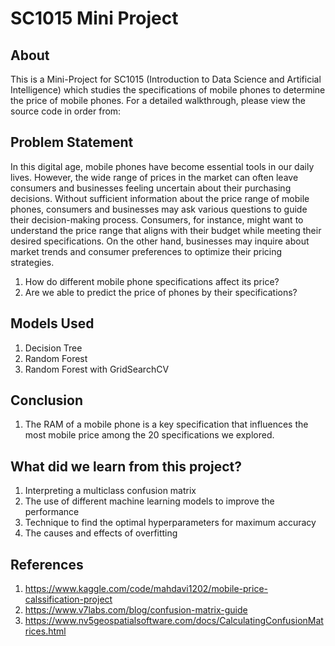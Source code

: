 # SC1015 Mini Project
## About
This is a Mini-Project for SC1015 (Introduction to Data Science and Artificial Intelligence) which studies the specifications of mobile phones to determine the price of mobile phones. For a detailed walkthrough, please view the source code in order from:

## Problem Statement

In this digital age, mobile phones have become essential tools in our daily lives. However, the wide range of prices in the market can often leave consumers and businesses feeling uncertain about their purchasing decisions. Without sufficient information about the price range of mobile phones, consumers and businesses may ask various questions to guide their decision-making process. Consumers, for instance, might want to understand the price range that aligns with their budget while meeting their desired specifications. On the other hand, businesses may inquire about market trends and consumer preferences to optimize their pricing strategies.

1. How do different mobile phone specifications affect its price?
2. Are we able to predict the price of phones by their specifications?


## Models Used

1. Decision Tree
2. Random Forest
3. Random Forest with GridSearchCV

## Conclusion

1. The RAM of a mobile phone is a key specification that influences the most mobile price among the 20 specifications we explored.

## What did we learn from this project?

1. Interpreting a multiclass confusion matrix
2. The use of different machine learning models to improve the performance
3. Technique to find the optimal hyperparameters for maximum accuracy
4. The causes and effects of overfitting

## References

1. <https://www.kaggle.com/code/mahdavi1202/mobile-price-calssification-project>
2. <https://www.v7labs.com/blog/confusion-matrix-guide>
3. <https://www.nv5geospatialsoftware.com/docs/CalculatingConfusionMatrices.html>
